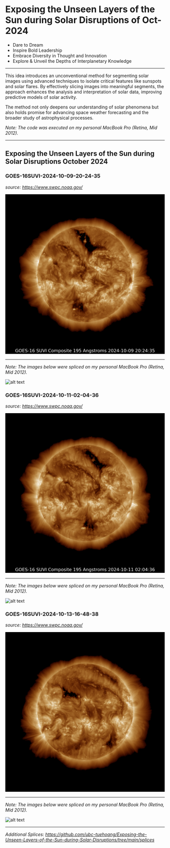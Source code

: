 # Exposing the Unseen Layers of the Sun during Solar Disruptions of Oct-2024

- Dare to Dream
- Inspire Bold Leadership
- Embrace Diversity in Thought and Innovation
- Explore & Unveil the Depths of Interplanetary Knowledge

----------------------

This idea introduces an unconventional method for segmenting solar images using advanced techniques to isolate critical features like sunspots and solar flares. By effectively slicing images into meaningful segments, the approach enhances the analysis and interpretation of solar data, improving predictive models of solar activity.

The method not only deepens our understanding of solar phenomena but also holds promise for advancing space weather forecasting and the broader study of astrophysical processes.

_Note: The code was executed on my personal MacBook Pro (Retina, Mid 2012)._

-----------------------

## Exposing the Unseen Layers of the Sun during Solar Disruptions October 2024

### GOES-16SUVI-2024-10-09-20-24-35

_source: https://www.swpc.noaa.gov/_

![alt text](image-3.png)

---------------

_Note: The images below were spliced on my personal MacBook Pro (Retina, Mid 2012)._

![alt text](image-4.png)


### GOES-16SUVI-2024-10-11-02-04-36

_source: https://www.swpc.noaa.gov/_

![alt text](image.png)

---------------

_Note: The images below were spliced on my personal MacBook Pro (Retina, Mid 2012)._

![alt text](image-1.png)

### GOES-16SUVI-2024-10-13-16-48-38

_source: https://www.swpc.noaa.gov/_

![alt text](image-5.png)

---------------

_Note: The images below were spliced on my personal MacBook Pro (Retina, Mid 2012)._

![alt text](image-2.png)

---------------

_Additional Splices: https://github.com/ubc-tuehoang/Exposing-the-Unseen-Layers-of-the-Sun-during-Solar-Disruptions/tree/main/splices_
